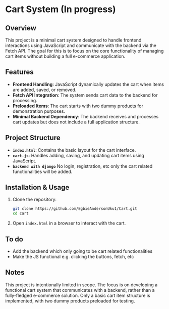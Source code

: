 # Cart System (In progress)

## Overview

This project is a minimal cart system designed to handle frontend interactions using JavaScript and communicate with the backend via the Fetch API. The goal for this is to focus on the core functionality of managing cart items without building a full e-commerce application.

## Features

- **Frontend Handling**: JavaScript dynamically updates the cart when items are added, saved, or removed.
- **Fetch API Integration**: The system sends cart data to the backend for processing.
- **Preloaded Items**: The cart starts with two dummy products for demonstration purposes.
- **Minimal Backend Dependency**: The backend receives and processes cart updates but does not include a full application structure.

## Project Structure

- **`index.html`**: Contains the basic layout for the cart interface.
- **`cart.js`**: Handles adding, saving, and updating cart items using JavaScript.
- **`backend with django`** No login, registration, etc only the cart related functionalities will be added.

## Installation & Usage

1. Clone the repository:
   ```sh
   git clone https://github.com/EgbieAndersonUku1/Cart.git 
   cd cart
   ```
2. Open `index.html` in a browser to interact with the cart.


## To do
- Add the backend which only going to be cart related functionalities
- Make the JS functional e.g. clicking the buttons, fetch, etc

## Notes

This project is intentionally limited in scope. The focus is on developing a functional cart system that communicates with a backend, rather than a fully-fledged e-commerce solution. Only a basic cart item structure is implemented, with two dummy products preloaded for testing.

